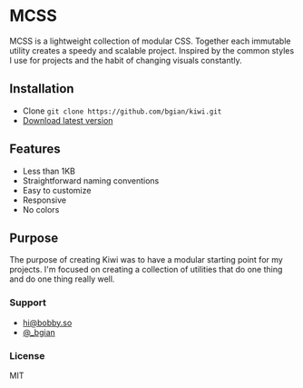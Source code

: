 # MCSS

MCSS is a lightweight collection of modular CSS. Together each immutable utility creates a speedy and scalable project. Inspired by the common styles I use for projects and the habit of changing visuals constantly.

## Installation

-   Clone `git clone https://github.com/bgian/kiwi.git`
-   [Download latest version](https://github.com/bgian/kiwi/archive/master.zip)

## Features
-   Less than 1KB
-   Straightforward naming conventions
-   Easy to customize
-   Responsive
-   No colors

## Purpose
The purpose of creating Kiwi was to have a modular starting point for my projects. I'm focused on creating a collection of utilities that do one thing and do one thing really well.

### Support
-   [hi@bobby.so](mailto:hi@bobby.so)
-   [@_bgian](http://twitter.com/_bgian)

### License
MIT
